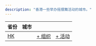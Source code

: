 ```yaml
---
description: "香港一些举办摇摆舞活动的城市。"
---
```


| 省份 | 城市 | | |
| --- | --- | --- | --- |
| [HK](by_city.md#hk) | | [+ 组织](https://github.com/swingdance/orgs/issues/new?assignees=&labels=add+org&projects=&template=02-add_entity.yml&title=%5Bzh_HK%5D%20%3CName%3E&region=zh_HK&province=HK&city=HK) | [+ 活动](https://github.com/swingdance/events/issues/new?assignees=&labels=add+event&projects=&template=02-add_entity.yml&title=%5B2024%2Fzh_HK%5D%20%3CName%3E&region=zh_HK&province=HK&city=HK&org_id=&date_starts=2024-&date_ends=2024-) |
